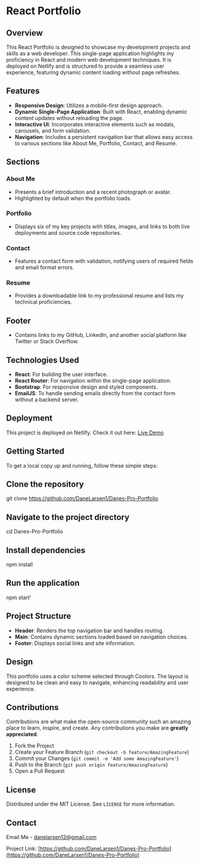 # React Portfolio

## Overview

This React Portfolio is designed to showcase my development projects and skills as a web developer. This single-page application highlights my proficiency in React and modern web development techniques. It is deployed on Netlify and is structured to provide a seamless user experience, featuring dynamic content loading without page refreshes.

## Features

- **Responsive Design**: Utilizes a mobile-first design approach.
- **Dynamic Single-Page Application**: Built with React, enabling dynamic content updates without reloading the page.
- **Interactive UI**: Incorporates interactive elements such as modals, carousels, and form validation.
- **Navigation**: Includes a persistent navigation bar that allows easy access to various sections like About Me, Portfolio, Contact, and Resume.

## Sections

### About Me
- Presents a brief introduction and a recent photograph or avatar.
- Highlighted by default when the portfolio loads.

### Portfolio
- Displays six of my key projects with titles, images, and links to both live deployments and source code repositories.

### Contact
- Features a contact form with validation, notifying users of required fields and email format errors.

### Resume
- Provides a downloadable link to my professional resume and lists my technical proficiencies.

## Footer
- Contains links to my GitHub, LinkedIn, and another social platform like Twitter or Stack Overflow.

## Technologies Used

- **React**: For building the user interface.
- **React Router**: For navigation within the single-page application.
- **Bootstrap**: For responsive design and styled components.
- **EmailJS**: To handle sending emails directly from the contact form without a backend server.

## Deployment

This project is deployed on Netlify. Check it out here: [Live Demo](#link-to-netlify-deployment)

## Getting Started

To get a local copy up and running, follow these simple steps:

## Clone the repository
git clone https://github.com/DaneLarsen1/Danes-Pro-Portfolio

## Navigate to the project directory
cd Danes-Pro-Portfolio

## Install dependencies
npm install

## Run the application
npm start'

## Project Structure

- **Header**: Renders the top navigation bar and handles routing.
- **Main**: Contains dynamic sections loaded based on navigation choices.
- **Footer**: Displays social links and site information.

## Design

This portfolio uses a color scheme selected through Coolors. The layout is designed to be clean and easy to navigate, enhancing readability and user experience.

## Contributions

Contributions are what make the open-source community such an amazing place to learn, inspire, and create. Any contributions you make are **greatly appreciated**.

1. Fork the Project
2. Create your Feature Branch (`git checkout -b feature/AmazingFeature`)
3. Commit your Changes (`git commit -m 'Add some AmazingFeature'`)
4. Push to the Branch (`git push origin feature/AmazingFeature`)
5. Open a Pull Request

## License

Distributed under the MIT License. See `LICENSE` for more information.

## Contact

Email Me - [danelarsen12@gmail.com](mailto:danelarsen12@gmail.com)

Project Link: [https://github.com/DaneLarsen1/Danes-Pro-Portfolio](https://github.com/DaneLarsen1/Danes-Pro-Portfolio)